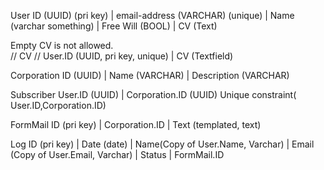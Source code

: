 User 
ID (UUID) (pri key) |  email-address (VARCHAR) (unique) |  Name (varchar something) | Free Will (BOOL)  | CV (Text)


Empty CV is not allowed.  
// CV
// User.ID (UUID, pri key, unique) |  CV (Textfield)




Corporation
ID (UUID) | Name (VARCHAR) | Description (VARCHAR)


Subscriber
User.ID (UUID)  | Corporation.ID (UUID)
Unique constraint( User.ID,Corporation.ID)

FormMail
ID (pri key) | Corporation.ID | Text (templated, text)

Log
ID (pri key) | Date (date) | Name(Copy of User.Name, Varchar) | Email (Copy of User.Email, Varchar) | Status | FormMail.ID


